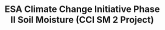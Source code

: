 ---
title: 'ESA Climate Change Initiative Phase II Soil Moisture (CCI SM 2 Project)'
logo: 'esa.webp'
pi: 'M. Piles (Visiting Scientist), Wouter Dorigo (TU Wien, PI)'
uvpi: ''
years: '2017'
website: 'http://www.esa-soilmoisture-cci.org/'
funding_source: 'ESA'
role: ''
project_type: ''
partners: []

---